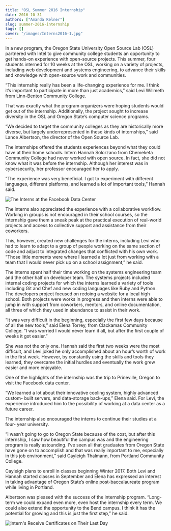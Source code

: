 ```yaml
---
title: "OSL Summer 2016 Internship"
date: 2016-10-31
authors: ["Amanda Kelner"]
slug: summer-2016-internship
tags: []
cover: "/images/Interns2016-1.jpg"
---
```


In a new program, the Oregon State University Open Source Lab (OSL) partnered with Intel to give community college
students an opportunity to get hands-on experience with open-source projects. This summer, four students interned for 10
weeks at the OSL, working on a variety of projects, including web development and systems engineering, to advance their
skills and knowledge with open-source work and communities.

“This internship really has been a life-changing experience for me. I think it’s important to participate in more than
just academics,” said Levi Willmeth from Linn-Benton Community College.

That was exactly what the program organizers were hoping students would get out of the internship. Additionally, the
project sought to increase diversity in the OSL and Oregon State’s computer science programs.

“We decided to target the community colleges as they are historically more diverse, but largely underrepresented in
these kinds of internships,” said Lance Albertson, the director of the Open Source Lab.

The internships offered the students experiences beyond what they could have at their home schools. Intern Hannah
Solorzano from Chemeketa Community College had never worked with open source. In fact, she did not know what it was
before the internship. Although her interest was in cybersecurity, her professor encouraged her to apply.

“The experience was very beneficial. I got to experiment with different languages, different platforms, and learned a
lot of important tools,” Hannah said.

![The Interns at the Facebook Data Center](/images/InternsatFB.jpg)

The interns also appreciated the experience with a collaborative workflow. Working in groups is not encouraged in their
school courses, so the internship gave them a sneak peak at the practical execution of real-world projects and access to
collective support and assistance from their coworkers.

This, however, created new challenges for the interns, including Levi who had to learn to adapt to a group of people
working on the same section of code and adjust to integrated changes that conflicted with his own work. “Those little
moments were where I learned a lot just from working with a team that I would never pick up on a school assignment,” he
said.

The interns spent half their time working on the systems engineering team and the other half on developer team. The
systems projects included internal coding projects for which the interns learned a variety of tools including Git and
Chef and new coding languages like Ruby and Python. The developers project focused on redoing a website for a local high
school. Both projects were works in progress and then interns were able to jump in with support from coworkers, mentors,
and online documentation, all three of which they used in abundance to assist in their work.

“It was very difficult in the beginning, especially the first few days because of all the new tools,” said Elena Torrey,
from Clackamas Community College. “I was worried I would never learn it all, but after the first couple of weeks it got
easier.”

She was not the only one. Hannah said the first two weeks were the most difficult, and Levi joked he only accomplished
about an hour’s worth of work in the first week. However, by constantly using the skills and tools they learned, they
overcame the initial hurdles and eventually the work grew easier and more enjoyable.

One of the highlights of the internship was the trip to Prineville, Oregon to visit the Facebook data center.

“We learned a lot about their innovative cooling system, highly advanced custom- built servers, and data-storage
back-ups,” Elena said. For Levi, the experience introduced him to the possibility of working at a data center as a
future career.

The internship also encouraged the interns to continue their studies at a four- year university.

“I wasn’t going to go to Oregon State because of the cost, but after this internship, I saw how beautiful the campus was
and the engineering program is really astounding. I’ve seen all that graduates from Oregon State have gone on to
accomplish and that was really important to me, especially in this job environment,” said Cayleigh Thalmann, from
Portland Community College.

Cayleigh plans to enroll in classes beginning Winter 2017. Both Levi and Hannah started classes in September and Elena
has expressed an interest in taking advantage of Oregon State’s online post-baccalaureate program while living in
Portland.

Albertson was pleased with the success of the internship program. “Long-term we could expand even more, even host the
internship every term. We could also extend the opportunity to the Bend campus. I think it has the potential for growing
and this is just the first step,” he said.

![Intern's Receive Certificates on Their Last Day](/images/Interncertificates.jpg)
